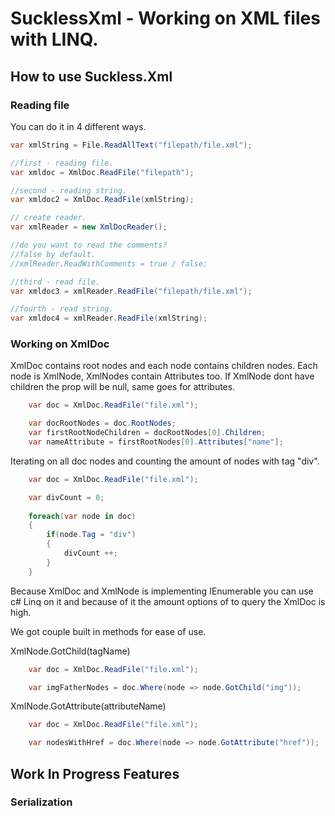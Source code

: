 # SucklessXml - Working on XML files with LINQ.

## How to use Suckless.Xml
### Reading file
You can do it in 4 different ways.

```c#
var xmlString = File.ReadAllText("filepath/file.xml");

//first - reading file.
var xmldoc = XmlDoc.ReadFile("filepath");

//second - reading string.
var xmldoc2 = XmlDoc.ReadFile(xmlString);

// create reader.
var xmlReader = new XmlDocReader();

//do you want to read the comments?
//false by default.
//xmlReader.ReadWithComments = true / false;

//third - read file.
var xmldoc3 = xmlReader.ReadFile("filepath/file.xml");

//fourth - read string.
var xmldoc4 = xmlReader.ReadFile(xmlString);
```

### Working on XmlDoc

XmlDoc contains root nodes and each node contains children nodes.
Each node is XmlNode, XmlNodes contain Attributes too.
If XmlNode dont have children the prop will be null, same goes for attributes.

```c#
    var doc = XmlDoc.ReadFile("file.xml");

    var docRootNodes = doc.RootNodes;
    var firstRootNodeChildren = docRootNodes[0].Children;
    var nameAttribute = firstRootNodes[0].Attributes["name"];
```

Iterating on all doc nodes and counting the amount of nodes with tag "div".

```c#
    var doc = XmlDoc.ReadFile("file.xml");

    var divCount = 0;
    
    foreach(var node in doc) 
    {
        if(node.Tag = "div")
        {
            divCount ++;
        }
    }
```

Because XmlDoc and XmlNode is implementing IEnumerable<Node> you can use c# Linq on it and
because of it the amount options of to query the XmlDoc is high.

We got couple built in methods for ease of use.

XmlNode.GotChild(tagName)

```c#
    var doc = XmlDoc.ReadFile("file.xml");

    var imgFatherNodes = doc.Where(node => node.GotChild("img"));
```

XmlNode.GotAttribute(attributeName)

```c#
    var doc = XmlDoc.ReadFile("file.xml");

    var nodesWithHref = doc.Where(node => node.GotAttribute("href"));
```

## Work In Progress Features

### Serialization